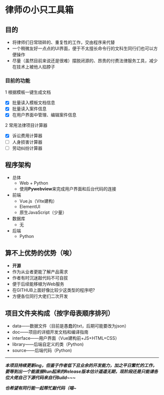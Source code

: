 # 律师の小只工具箱

## 目的

* 将律师们日常琐碎的、重复性的工作，交由程序来代替
* 一个稍微友好一点点的UI界面，便于不太擅长命令行的文科生同行们也可以方便操作
* 尽量（虽然目前来说还是很难）摆脱闭源的、昂贵的付费法律服务工具，减少在技术上被他人掐脖子

### 目前的功能

1 根据模板一键生成文档

* [X] 批量读入模板文档信息
* [X] 批量读入案件信息
* [X] 在用户界面中管理、编辑案件信息

2 常用法律项目计算器

* [X] 诉讼费用计算器
* [ ] 人身损害计算器
* [ ] 劳动纠纷计算器

## 程序架构

* 总体
  * Web + Python
  * 使用**Pywebview**来完成用户界面和后台代码的连接
* 前端
  * Vue.js（Vite建构）
  * ElementUI
  * 原生JavaScript（少量）
* 数据库
  * 无
* 后端
  * Python

## 算不上优势的优势（唉）

* **开源**
* 作为从业者更能了解产品需求
* 作者有时沉迷敲代码不可自拔
* 便于后续能移植为Web服务
* 在GITHUB上面好像比较少这类型的程序吧?
* 方便各位同行大佬们二次开发

## 项目文件夹构成（按字母表顺序排列）

* data——数据文件（目前是愚蠢的txt，后期可能要改为json）
* doc——项目的详细开发文档和编译指南
* interface——用户界面（Vue建构前+JS+HTML+CSS）
* library——后端自定义的类（Python)
* source——后端代码（Python)

---

***本项目持续更新ing，但鉴于作者低下且业余的开发能力，加之平日繁忙的工作，要等到出一个能直接Run起来的Release版本估计遥遥无期，现阶段还是只能请各位大佬自己下源代码来自行Build~~~***

***也希望有同行能一起帮忙敲代码（喵~***
